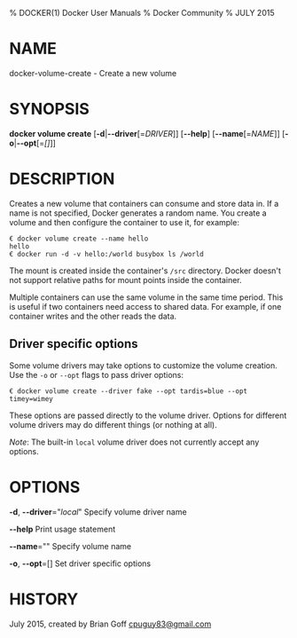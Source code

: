 % DOCKER(1) Docker User Manuals
% Docker Community
% JULY 2015
# NAME
docker-volume-create - Create a new volume

# SYNOPSIS
**docker volume create**
[**-d**|**--driver**[=*DRIVER*]]
[**--help**]
[**--name**[=*NAME*]]
[**-o**|**--opt**[=*[]*]]

# DESCRIPTION

Creates a new volume that containers can consume and store data in. If a name is not specified, Docker generates a random name. You create a volume and then configure the container to use it, for example:

  ```
  € docker volume create --name hello
  hello
  € docker run -d -v hello:/world busybox ls /world
  ```

The mount is created inside the container's `/src` directory. Docker doesn't not support relative paths for mount points inside the container. 

Multiple containers can use the same volume in the same time period. This is useful if two containers need access to shared data. For example, if one container writes and the other reads the data.

## Driver specific options

Some volume drivers may take options to customize the volume creation. Use the `-o` or `--opt` flags to pass driver options:

  ```
  € docker volume create --driver fake --opt tardis=blue --opt timey=wimey
  ```

These options are passed directly to the volume driver. Options for
different volume drivers may do different things (or nothing at all).

*Note*: The built-in `local` volume driver does not currently accept any options.

# OPTIONS
**-d**, **--driver**="*local*"
  Specify volume driver name

**--help**
  Print usage statement

**--name**=""
  Specify volume name

**-o**, **--opt**=[]
  Set driver specific options

# HISTORY
July 2015, created by Brian Goff <cpuguy83@gmail.com>
